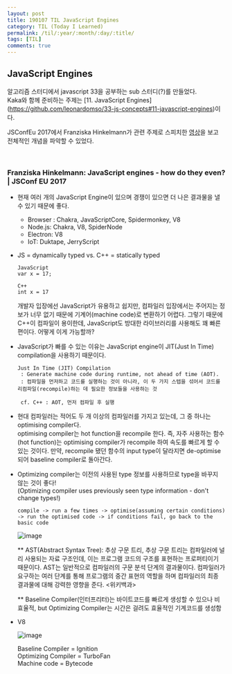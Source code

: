 ```yaml
---
layout: post
title: 190107 TIL JavaScript Engines
category: TIL (Today I Learned)
permalink: /til/:year/:month/:day/:title/
tags: [TIL]
comments: true
---
```


## **JavaScript Engines**
알고리즘 스터디에서 javascript 33을 공부하는 sub 스터디(?)를 만들었다. <br>
Kaka와 함께 준비하는 주제는 [11. JavaScript Engines] <br>(https://github.com/leonardomso/33-js-concepts#11-javascript-engines)이다. 


JSConfEu 2017에서 Franziska Hinkelmann가 관련 주제로 스피치한 [영상](https://www.youtube.com/watch?v=p-iiEDtpy6I)을 보고 전체적인 개념을 파악할 수 있었다.
 
<br>

### **Franziska Hinkelmann: JavaScript engines - how do they even? | JSConf EU 2017**

- 현재 여러 개의 JavaScript Engine이 있으며 경쟁이 있으면 더 나은 결과물을 낼 수 있기 때문에 좋다. 
    - Browser : Chakra, JavaScriptCore, Spidermonkey, V8
    - Node.js: Chakra, V8, SpiderNode
    - Electron: V8
    - IoT: Duktape, JerryScript

- JS = dynamically typed  vs.  C++ = statically typed

    ```text
    JavaScript
    var x = 17;

    C++
    int x = 17
    ```
    
    개발자 입장에선 JavaScript가 유용하고 쉽지만, 컴파일러 입장에서는 주어지는 정보가 너무 없기 때문에 기계어(machine code)로 변환하기 어렵다. 그렇기 때문에 C++이 컴파일이 용이한데, JavaScript도 방대한 라이브러리를 사용해도 꽤 빠른 편이다. 어떻게 이게 가능할까? 

- JavaScript가 빠를 수 있는 이유는 JavaScript engine이 JIT(Just In Time) compilation을 사용하기 때문이다. 

    ```text
    Just In Time (JIT) Compilation
     : Generate machine code during runtime, not ahead of time (AOT).
     : 컴파일을 먼저하고 코드를 실행하는 것이 아니라, 이 두 가지 스텝을 섞어서 코드를 리컴파일(recompile)하는 데 필요한 정보들을 사용하는 것

     cf. C++ : AOT, 먼저 컴파일 후 실행
    ```

- 현대 컴파일러는 적어도 두 개 이상의 컴파일러를 가지고 있는데, 그 중 하나는 optimising compiler다. <br>
optimising compiler는 hot function을 recompile 한다. 즉, 자주 사용하는 함수(hot function)는 optimising compiler가 recompile 하여 속도를 빠르게 할 수 있는 것이다. 만약, recompile 됐던 함수의 input type이 달라지면 de-optimise 되어 baseline compiler로 돌아간다. 

- Optimizing compiler는 이전의 사용된 type 정보를 사용하므로 type을 바꾸지 않는 것이 좋다! <br>
(Optimizing compiler uses previously seen type information - don't change types!)

    ```text
    compile -> run a few times -> optimise(assuming certain conditions) -> run the optimised code -> if conditions fail, go back to the basic code
    ```

    ![image](https://user-images.githubusercontent.com/40848630/50775851-a8763380-12da-11e9-88ef-8625c7490931.png)

    ** AST(Abstract Syntax Tree): 추상 구문 트리, 추상 구문 트리는 컴파일러에 널리 사용되는 자료 구조인데, 이는 프로그램 코드의 구조를 표현하는 프로퍼티이기 때문이다. AST는 일반적으로 컴파일러의 구문 분석 단계의 결과물이다. 컴파일러가 요구하는 여러 단계를 통해 프로그램의 중간 표현의 역할을 하며 컴파일러의 최종 결과물에 대해 강력한 영향을 준다. <위키백과>

    ** Baseline Compiler(인터프리터)는 바이트코드를 빠르게 생성할 수 있으나 비효율적, but Optimizing Compiler는 시간은 걸려도 효율적인 기계코드를 생성함 
    
- V8

    ![image](https://user-images.githubusercontent.com/40848630/50775985-16225f80-12db-11e9-8054-1ec013fb37cc.png)

    Baseline Compiler = Ignition <br>
    Optimizing Compiler = TurboFan <Br>
    Machine code = Bytecode 


